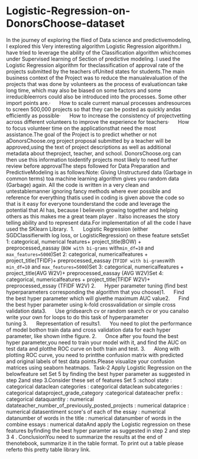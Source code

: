 # Logistic-Regression-on-DonorsChoose-dataset
In the journey of exploring the flied of Data science and predictivemodeling, I explored this Very interesting algorithm Logistic Regression algorithm.I have tried to leverage the ability of the Classification algorithm whichcomes under Supervised learning of Section of predictive modeling. I used the Logistic Regression algorithm for theclassification of approval rate of the projects submitted by the teachers ofUnited states for students.The main business context of the Project was to reduce the manualevaluation of the projects that was done by volunteers as the process of evaluationcan take long time, which may also be biased on some factors and some irreducibleerrors could also be introduced into the processes. Some other import points are.·      How to scale current manual processes andresources to screen 500,000 projects so that they can be posted as quickly andas efficiently as possible·      How to increase the consistency of projectvetting across different volunteers to improve the experience for teachers·      How to focus volunteer time on the applicationsthat need the most assistance.The goal of the Project is to predict whether or not aDonorsChoose.org project proposal submitted by a teacher will be approved,using the text of project descriptions as well as additional metadata about theproject, teacher, and school. DonorsChoose.org can then use this information toidentify projects most likely to need further review before approvalThe steps followed for Data Preparation and PredictiveModeling is as follows:Note: Giving Unstructured data (Garbage in common terms) toa machine learning algorithm gives you random data (Garbage) again. All the code is written in a very clean and untestablemanner ignoring fancy methods where ever possible and reference for everything thatis used in coding is given above the code so that is it easy for everyone tounderstand the code and leverage the potential that AI has, because I believein growing together and helping others as this makes me a great team player . Italso increases the story telling ability and to represent data.For implementation of all the code I have used the SKlearn Library.  1.      Logistic Regression (either SGDClassifierwith log loss, or LogisticRegression) on these feature setsSet 1: categorical, numerical features+ project_title(BOW) + preprocessed_eassay (`BOW with bi-grams` with`min_df=10` and `max_features=5000`)Set 2: categorical, numericalfeatures + project_title(TFIDF)+ preprocessed_eassay (`TFIDF with bi-grams`with `min_df=10` and `max_features=5000`)Set 3: categorical, numericalfeatures + project_title(AVG W2V)+ preprocessed_eassay (AVG W2V)Set 4: categorical, numericalfeatures + project_title(TFIDF W2V)+ preprocessed_essay (TFIDF W2V) 2.      Hyper parameter tuning (find best hyperparameters corresponding the algorithm that you choose)1.      Find the best hyper parameter which will givethe maximum AUC value2.      Find the best hyper parameter using k-fold crossvalidation or simple cross validation data3.      Use gridsearch cv or random search cv or you canalso write your own for loops to do this task of hyperparameter tuning 3.      Representation of results1.      You need to plot the performance of model bothon train data and cross validation data for each hyper parameter, like shown inthe figure. 2.      Once after you found the best hyper parameter,you need to train your model with it, and find the AUC on test data and plotthe ROC curve on both train and test. 3.      Along with plotting ROC curve, you need to printthe confusion matrix with predicted and original labels of test data points.Please visualize your confusion matrices using seaborn heatmaps.  Task-2 Apply Logistic Regression on the belowfeature set Set 5 by finding the best hyper parameter as suggested in step 2and step 3.Consider these set of features Set 5 :school state : categorical dataclean categories : categorical dataclean subcategories : categorical dataproject_grade_category :categorical datateacher prefix : categorical dataquantity : numerical datateacher_number_of_previously_posted_projects : numerical dataprice : numerical datasentiment score's of each of the essay : numerical datanumber of words in the title : numerical datanumber of words in the combine essays : numerical dataAnd apply the Logistic regression on these features byfinding the best hyper paramter as suggested in step 2 and step 3 4 . ConclusionYou need to summarize the results at the end of thenotebook, summarize it in the table format. To print out a table please referto this pretty table library link.
